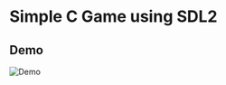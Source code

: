 # Simple C Game using SDL2

## Demo

![Demo](https://user-images.githubusercontent.com/95720632/232205673-8789dae1-2405-48fd-a9b3-a90956ee903c.gif)

